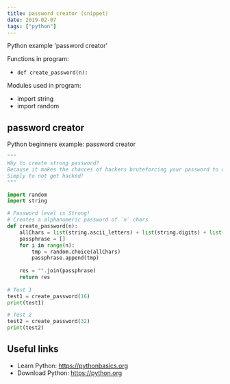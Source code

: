 ```yaml
---
title: password creator (snippet)
date: 2019-02-07
tags: ["python"]
---
```

Python example 'password creator'

Functions in program: 
* `def create_password(n):`

Modules used in program: 
* import string
* import random

## password creator

Python beginners example: password creator

```python
"""
Why to create strong password?
Because it makes the chances of hackers bruteforcing your password to almost 0%
Simply to not get hacked!
"""

import random
import string

# Password level is Strong!
# Creates a alphanumeric password of `n` chars 
def create_password(n):
    allChars = list(string.ascii_letters) + list(string.digits) + list(string.punctuation)
    passphrase = []
    for i in range(n):
        tmp = random.choice(allChars)
        passphrase.append(tmp)
    
    res = "".join(passphrase)
    return res
    
# Test 1
test1 = create_password(16)
print(test1)

# Test 2 
test2 = create_password(32)
print(test2)


```

## Useful links

- Learn Python: https://pythonbasics.org
- Download Python: https://python.org
